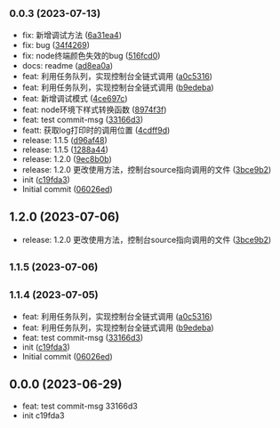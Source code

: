 ## <small>0.0.3 (2023-07-13)</small>

* fix: 新增调试方法 ([6a31ea4](https://github.com/Abner105/easy-style-log/commit/6a31ea4))
* fix: bug ([34f4269](https://github.com/Abner105/easy-style-log/commit/34f4269))
* fix: node终端颜色失效的bug ([516fcd0](https://github.com/Abner105/easy-style-log/commit/516fcd0))
* docs: readme ([ad8ea0a](https://github.com/Abner105/easy-style-log/commit/ad8ea0a))
* feat: 利用任务队列，实现控制台全链式调用 ([a0c5316](https://github.com/Abner105/easy-style-log/commit/a0c5316))
* feat: 利用任务队列，实现控制台全链式调用 ([b9edeba](https://github.com/Abner105/easy-style-log/commit/b9edeba))
* feat: 新增调试模式 ([4ce697c](https://github.com/Abner105/easy-style-log/commit/4ce697c))
* feat: node环境下样式转换函数 ([8974f3f](https://github.com/Abner105/easy-style-log/commit/8974f3f))
* feat: test commit-msg ([33166d3](https://github.com/Abner105/easy-style-log/commit/33166d3))
* featt: 获取log打印时的调用位置 ([4cdff9d](https://github.com/Abner105/easy-style-log/commit/4cdff9d))
* release: 1.1.5 ([d96af48](https://github.com/Abner105/easy-style-log/commit/d96af48))
* release: 1.1.5 ([1288a44](https://github.com/Abner105/easy-style-log/commit/1288a44))
* release: 1.2.0 ([9ec8b0b](https://github.com/Abner105/easy-style-log/commit/9ec8b0b))
* release: 1.2.0 更改使用方法，控制台source指向调用的文件 ([3bce9b2](https://github.com/Abner105/easy-style-log/commit/3bce9b2))
* init ([c19fda3](https://github.com/Abner105/easy-style-log/commit/c19fda3))
* Initial commit ([06026ed](https://github.com/Abner105/easy-style-log/commit/06026ed))



## 1.2.0 (2023-07-06)

* release: 1.2.0 更改使用方法，控制台source指向调用的文件 ([3bce9b2](https://github.com/commit/3bce9b2))



## <small>1.1.5 (2023-07-06)</small>




## <small>1.1.4 (2023-07-05)</small>

* feat: 利用任务队列，实现控制台全链式调用 ([a0c5316](https://github.com/commit/a0c5316))
* feat: 利用任务队列，实现控制台全链式调用 ([b9edeba](https://github.com/commit/b9edeba))
* feat: test commit-msg ([33166d3](https://github.com/commit/33166d3))
* init ([c19fda3](https://github.com/commit/c19fda3))
* Initial commit ([06026ed](https://github.com/commit/06026ed))



## 0.0.0 (2023-06-29)

* feat: test commit-msg 33166d3
* init c19fda3



